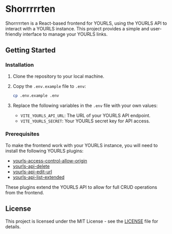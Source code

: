 # Shorrrrrten

Shorrrrrten is a React-based frontend for YOURLS, using the YOURLS API to interact with a YOURLS instance. This project provides a simple and user-friendly interface to manage your YOURLS links.

## Getting Started

### Installation

1. Clone the repository to your local machine.
2. Copy the `.env.example` file to `.env`:

   ```bash
   cp .env.example .env
   ```

3. Replace the following variables in the `.env` file with your own values:

   - `VITE_YOURLS_API_URL`: The URL of your YOURLS API endpoint.
   - `VITE_YOURLS_SECRET`: Your YOURLS secret key for API access.

### Prerequisites

To make the frontend work with your YOURLS instance, you will need to install the following YOURLS plugins:

- [yourls-access-control-allow-origin](https://github.com/TEODE/yourls-access-control-allow-origin)
- [yourls-api-delete](https://github.com/claytondaley/yourls-api-delete)
- [yourls-api-edit-url](https://github.com/timcrockford/yourls-api-edit-url)
- [yourls-api-list-extended](https://github.com/Codeinwp/yourls-api-list-extended)

These plugins extend the YOURLS API to allow for full CRUD operations from the frontend.

## License

This project is licensed under the MIT License - see the [LICENSE](LICENSE) file for details.
